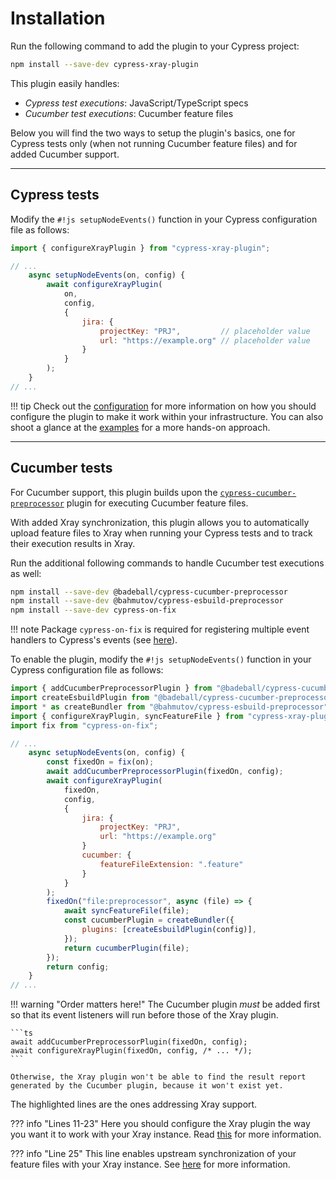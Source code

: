 # Installation

Run the following command to add the plugin to your Cypress project:

```sh
npm install --save-dev cypress-xray-plugin
```

This plugin easily handles:

- _Cypress test executions_: JavaScript/TypeScript specs
- _Cucumber test executions_: Cucumber feature files

Below you will find the two ways to setup the plugin's basics, one for Cypress tests only (when not running Cucumber feature files) and for added Cucumber support.

<hr/>

## Cypress tests

Modify the `#!js setupNodeEvents()` function in your Cypress configuration file as follows:

```js
import { configureXrayPlugin } from "cypress-xray-plugin";

// ...
    async setupNodeEvents(on, config) {
        await configureXrayPlugin(
            on,
            config,
            {
                jira: {
                    projectKey: "PRJ",         // placeholder value
                    url: "https://example.org" // placeholder value
                }
            }
        );
    }
// ...
```

!!! tip
    Check out the [configuration](../configuration/introduction.md) for more information on how you should configure the plugin to make it work within your infrastructure.
    You can also shoot a glance at the [examples](../guides/uploadTestResults.md#how-it-works) for a more hands-on approach.

<hr/>

## Cucumber tests

For Cucumber support, this plugin builds upon the [`cypress-cucumber-preprocessor`](https://github.com/badeball/cypress-cucumber-preprocessor) plugin for executing Cucumber feature files.

With added Xray synchronization, this plugin allows you to automatically upload feature files to Xray when running your Cypress tests and to track their execution results in Xray.

Run the additional following commands to handle Cucumber test executions as well:

```sh
npm install --save-dev @badeball/cypress-cucumber-preprocessor
npm install --save-dev @bahmutov/cypress-esbuild-preprocessor
npm install --save-dev cypress-on-fix
```

!!! note
    Package `cypress-on-fix` is required for registering multiple event handlers to Cypress's events (see [here](https://github.com/badeball/cypress-cucumber-preprocessor/blob/master/docs/event-handlers.md)).

To enable the plugin, modify the `#!js setupNodeEvents()` function in your Cypress configuration file as follows:

```js hl_lines="11-23 25"
import { addCucumberPreprocessorPlugin } from "@badeball/cypress-cucumber-preprocessor";
import createEsbuildPlugin from "@badeball/cypress-cucumber-preprocessor/esbuild";
import * as createBundler from "@bahmutov/cypress-esbuild-preprocessor";
import { configureXrayPlugin, syncFeatureFile } from "cypress-xray-plugin";
import fix from "cypress-on-fix";

// ...
    async setupNodeEvents(on, config) {
        const fixedOn = fix(on);
        await addCucumberPreprocessorPlugin(fixedOn, config);
        await configureXrayPlugin(
            fixedOn,
            config,
            {
                jira: {
                    projectKey: "PRJ",
                    url: "https://example.org"
                }
                cucumber: {
                    featureFileExtension: ".feature"
                }
            }
        );
        fixedOn("file:preprocessor", async (file) => {
            await syncFeatureFile(file);
            const cucumberPlugin = createBundler({
                plugins: [createEsbuildPlugin(config)],
            });
            return cucumberPlugin(file);
        });
        return config;
    }
// ...
```

!!! warning "Order matters here!"
    The Cucumber plugin _must_ be added first so that its event listeners will run before those of the Xray plugin.

    ```ts
    await addCucumberPreprocessorPlugin(fixedOn, config);
    await configureXrayPlugin(fixedOn, config, /* ... */);
    ```

    Otherwise, the Xray plugin won't be able to find the result report generated by the Cucumber plugin, because it won't exist yet.

The highlighted lines are the ones addressing Xray support.

??? info "Lines 11-23"
    Here you should configure the Xray plugin the way you want it to work with your Xray instance.
    Read [this](../configuration/introduction.md) for more information.

??? info "Line 25"
    This line enables upstream synchronization of your feature files with your Xray instance.
    See [here](../guides/featureFileSynchronization.md) for more information.